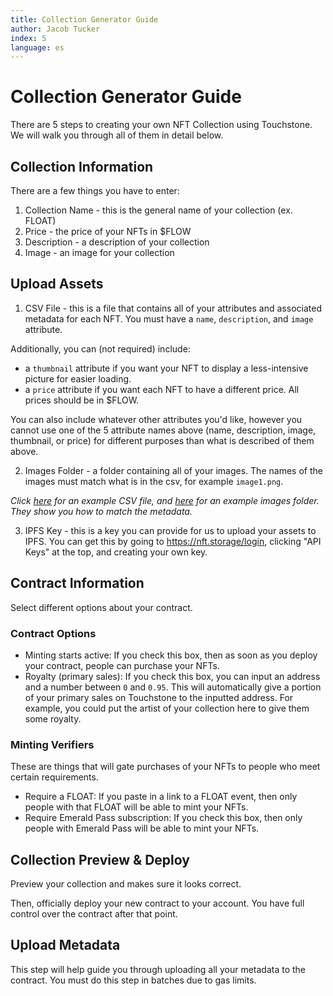 ```yaml
---
title: Collection Generator Guide
author: Jacob Tucker
index: 5
language: es
---
```


# Collection Generator Guide

There are 5 steps to creating your own NFT Collection using Touchstone. We will walk you through all of them in detail below.

## Collection Information

There are a few things you have to enter:
1. Collection Name - this is the general name of your collection (ex. FLOAT)
2. Price - the price of your NFTs in $FLOW
3. Description - a description of your collection
4. Image - an image for your collection

## Upload Assets

1. CSV File - this is a file that contains all of your attributes and associated metadata for each NFT. You must have a `name`, `description`, and `image` attribute.

Additionally, you can (not required) include:
- a `thumbnail` attribute if you want your NFT to display a less-intensive picture for easier loading.
- a `price` attribute if you want each NFT to have a different price. All prices should be in $FLOW.

You can also include whatever other attributes you'd like, however you cannot use one of the 5 attribute names above (name, description, image, thumbnail, or price) for different purposes than what is described of them above.

2. Images Folder - a folder containing all of your images. The names of the images must match what is in the csv, for example `image1.png`.

*Click <a href="/assets/metadata.csv" download="">here</a> for an example CSV file, and <a href="/assets/images.zip" download="">here</a> for an example images folder. They show you how to match the metadata.*

3. IPFS Key - this is a key you can provide for us to upload your assets to IPFS. You can get this by going to https://nft.storage/login, clicking "API Keys" at the top, and creating your own key. 

## Contract Information

Select different options about your contract.

### Contract Options
- Minting starts active: If you check this box, then as soon as you deploy your contract, people can purchase your NFTs.
- Royalty (primary sales): If you check this box, you can input an address and a number between `0` and `0.95`. This will automatically give a portion of your primary sales on Touchstone to the inputted address. For example, you could put the artist of your collection here to give them some royalty.

### Minting Verifiers
These are things that will gate purchases of your NFTs to people who meet certain requirements.

- Require a FLOAT: If you paste in a link to a FLOAT event, then only people with that FLOAT will be able to mint your NFTs.
- Require Emerald Pass subscription: If you check this box, then only people with Emerald Pass will be able to mint your NFTs.

## Collection Preview & Deploy

Preview your collection and makes sure it looks correct.

Then, officially deploy your new contract to your account. You have full control over the contract after that point.

## Upload Metadata

This step will help guide you through uploading all your metadata to the contract. You must do this step in batches due to gas limits.

